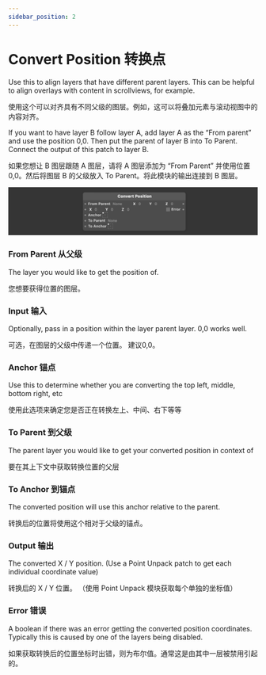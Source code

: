 ```yaml
---
sidebar_position: 2
---
```


# Convert Position 转换点

Use this to align layers that have different parent layers. This can be helpful to align overlays with content in scrollviews, for example.

使用这个可以对齐具有不同父级的图层。例如，这可以将叠加元素与滚动视图中的内容对齐。

If you want to have layer B follow layer A, add layer A as the “From parent” and use the position 0,0. Then put the parent of layer B into To Parent. Connect the output of this patch to layer B.

如果您想让 B 图层跟随 A 图层，请将 A 图层添加为 “From Parent” 并使用位置 0,0。然后将图层 B 的父级放入 To Parent。将此模块的输出连接到 B 图层。

![Image](./../../../static/img/docs/Utility/convert-position.png)

### From Parent 从父级

The layer you would like to get the position of.

您想要获得位置的图层。

### Input 输入

Optionally, pass in a position within the layer parent layer. 0,0 works well.

可选，在图层的父级中传递一个位置。 建议0,0。

### Anchor 锚点

Use this to determine whether you are converting the top left, middle, bottom right, etc

使用此选项来确定您是否正在转换左上、中间、右下等等

### To Parent 到父级

The parent layer you would like to get your converted position in context of

要在其上下文中获取转换位置的父层

### To Anchor 到锚点

The converted position will use this anchor relative to the parent.

转换后的位置将使用这个相对于父级的锚点。

### Output 输出

The converted X / Y position. (Use a Point Unpack patch to get each individual coordinate value)

转换后的 X / Y 位置。 （使用 Point Unpack 模块获取每个单独的坐标值）

### Error 错误

A boolean if there was an error getting the converted position coordinates. Typically this is caused by one of the layers being disabled.

如果获取转换后的位置坐标时出错，则为布尔值。通常这是由其中一层被禁用引起的。
